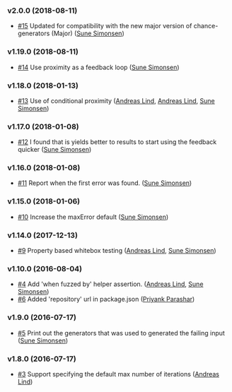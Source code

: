 ### v2.0.0 (2018-08-11)

- [#15](https://github.com/unexpectedjs/unexpected-check/pull/15) Updated for compatibility with the new major version of chance-generators (Major) ([Sune Simonsen](mailto:sune@we-knowhow.dk))

### v1.19.0 (2018-08-11)

- [#14](https://github.com/unexpectedjs/unexpected-check/pull/14)  Use proximity as a feedback loop  ([Sune Simonsen](mailto:sune@we-knowhow.dk))

### v1.18.0 (2018-01-13)

- [#13](https://github.com/unexpectedjs/unexpected-check/pull/13)  Use of conditional proximity ([Andreas Lind](mailto:andreas.lind@peakon.com), [Andreas Lind](mailto:andreaslindpetersen@gmail.com), [Sune Simonsen](mailto:sune@we-knowhow.dk))

### v1.17.0 (2018-01-08)

- [#12](https://github.com/unexpectedjs/unexpected-check/pull/12) I found that is yields better to results to start using the feedback quicker ([Sune Simonsen](mailto:sune@we-knowhow.dk))

### v1.16.0 (2018-01-08)

- [#11](https://github.com/unexpectedjs/unexpected-check/pull/11) Report when the first error was found.  ([Sune Simonsen](mailto:sune@we-knowhow.dk))

### v1.15.0 (2018-01-06)

- [#10](https://github.com/unexpectedjs/unexpected-check/pull/10) Increase the maxError default ([Sune Simonsen](mailto:sune@we-knowhow.dk))

### v1.14.0 (2017-12-13)

- [#9](https://github.com/unexpectedjs/unexpected-check/pull/9) Property based whitebox testing ([Andreas Lind](mailto:andreaslindpetersen@gmail.com), [Sune Simonsen](mailto:sune@we-knowhow.dk))

### v1.10.0 (2016-08-04)

- [#4](https://github.com/unexpectedjs/unexpected-check/pull/4) Add 'when fuzzed by' helper assertion. ([Andreas Lind](mailto:andreas@one.com), [Sune Simonsen](mailto:sune@we-knowhow.dk))
- [#6](https://github.com/unexpectedjs/unexpected-check/pull/6) Added 'repository' url in package.json ([Priyank Parashar](mailto:paras20xx@users.noreply.github.com))

### v1.9.0 (2016-07-17)

- [#5](https://github.com/unexpectedjs/unexpected-check/pull/5) Print out the generators that was used to generated the failing input ([Sune Simonsen](mailto:sune@we-knowhow.dk))

### v1.8.0 (2016-07-17)

- [#3](https://github.com/unexpectedjs/unexpected-check/pull/3) Support specifying the default max number of iterations ([Andreas Lind](mailto:andreas@one.com))


